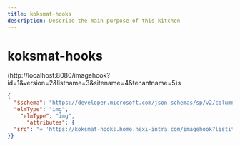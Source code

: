 ```yaml
---
title: koksmat-hooks
description: Describe the main purpose of this kitchen
---
```


# koksmat-hooks

(http://localhost:8080/imagehook?id=1&version=2&listname=3&sitename=4&tenantname=5)s

```json
{
  "$schema": "https://developer.microsoft.com/json-schemas/sp/v2/column-formatting.schema.json",
  "elmType": "img",
    "elmType": "img",
      "attributes": {
  "src": "= 'https://koksmat-hooks.home.nexi-intra.com/imagehook?listitem=Catering Orders&site=Cava3&tenantname=christianiabpos&listid=' +[$ID] + '&version='+ @currentField"
}}
```
